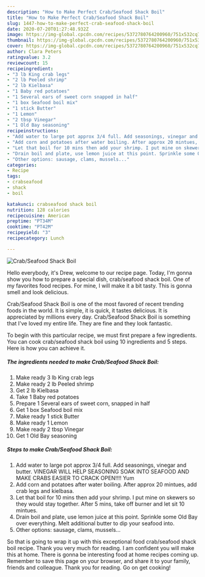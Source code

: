 ```yaml
---
description: "How to Make Perfect Crab/Seafood Shack Boil"
title: "How to Make Perfect Crab/Seafood Shack Boil"
slug: 1447-how-to-make-perfect-crab-seafood-shack-boil
date: 2020-07-20T01:27:48.932Z
image: https://img-global.cpcdn.com/recipes/5372780764200960/751x532cq70/crabseafood-shack-boil-recipe-main-photo.jpg
thumbnail: https://img-global.cpcdn.com/recipes/5372780764200960/751x532cq70/crabseafood-shack-boil-recipe-main-photo.jpg
cover: https://img-global.cpcdn.com/recipes/5372780764200960/751x532cq70/crabseafood-shack-boil-recipe-main-photo.jpg
author: Clara Peters
ratingvalue: 3.2
reviewcount: 15
recipeingredient:
- "3 lb King crab legs"
- "2 lb Peeled shrimp"
- "2 lb Kielbasa"
- "1 Baby red potatoes"
- "1 Several ears of sweet corn snapped in half"
- "1 box Seafood boil mix"
- "1 stick Butter"
- "1 Lemon"
- "2 tbsp Vinegar"
- "1 Old Bay seasoning"
recipeinstructions:
- "Add water to large pot approx 3/4 full. Add seasonings, vinegar and butter. VINEGAR WILL HELP SEASONING SOAK INTO SEAFOOD AND MAKE CRABS EASIER TO CRACK OPEN!!!! Yum"
- "Add corn and potatoes after water boiling. After approx 20 mintues, add crab legs and kielbasa."
- "Let that boil for 10 mins then add your shrimp. I put mine on skewers so they would stay together. After 5 mins, take off burner and let sit 10 mintues."
- "Drain boil and plate, use lemon juice at this point. Sprinkle some Old Bay over everything. Melt additional butter to dip your seafood into."
- "Other options: sausage, clams, mussels..."
categories:
- Recipe
tags:
- crabseafood
- shack
- boil

katakunci: crabseafood shack boil 
nutrition: 128 calories
recipecuisine: American
preptime: "PT34M"
cooktime: "PT42M"
recipeyield: "3"
recipecategory: Lunch

---
```



![Crab/Seafood Shack Boil](https://img-global.cpcdn.com/recipes/5372780764200960/751x532cq70/crabseafood-shack-boil-recipe-main-photo.jpg)

Hello everybody, it's Drew, welcome to our recipe page. Today, I'm gonna show you how to prepare a special dish, crab/seafood shack boil. One of my favorites food recipes. For mine, I will make it a bit tasty. This is gonna smell and look delicious.

Crab/Seafood Shack Boil is one of the most favored of recent trending foods in the world. It is simple, it is quick, it tastes delicious. It is appreciated by millions every day. Crab/Seafood Shack Boil is something that I've loved my entire life. They are fine and they look fantastic.




To begin with this particular recipe, we must first prepare a few ingredients. You can cook crab/seafood shack boil using 10 ingredients and 5 steps. Here is how you can achieve it.

<!--inarticleads1-->

##### The ingredients needed to make Crab/Seafood Shack Boil:

1. Make ready 3 lb King crab legs
1. Make ready 2 lb Peeled shrimp
1. Get 2 lb Kielbasa
1. Take 1 Baby red potatoes
1. Prepare 1 Several ears of sweet corn, snapped in half
1. Get 1 box Seafood boil mix
1. Make ready 1 stick Butter
1. Make ready 1 Lemon
1. Make ready 2 tbsp Vinegar
1. Get 1 Old Bay seasoning




<!--inarticleads2-->

##### Steps to make Crab/Seafood Shack Boil:

1. Add water to large pot approx 3/4 full. Add seasonings, vinegar and butter. VINEGAR WILL HELP SEASONING SOAK INTO SEAFOOD AND MAKE CRABS EASIER TO CRACK OPEN!!!! Yum
1. Add corn and potatoes after water boiling. After approx 20 mintues, add crab legs and kielbasa.
1. Let that boil for 10 mins then add your shrimp. I put mine on skewers so they would stay together. After 5 mins, take off burner and let sit 10 mintues.
1. Drain boil and plate, use lemon juice at this point. Sprinkle some Old Bay over everything. Melt additional butter to dip your seafood into.
1. Other options: sausage, clams, mussels...




So that is going to wrap it up with this exceptional food crab/seafood shack boil recipe. Thank you very much for reading. I am confident you will make this at home. There is gonna be interesting food at home recipes coming up. Remember to save this page on your browser, and share it to your family, friends and colleague. Thank you for reading. Go on get cooking!
